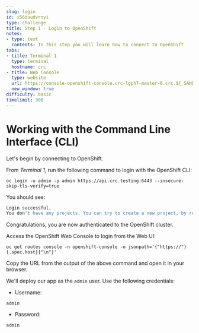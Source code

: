 ```yaml
---
slug: login
id: x56duudvrnyi
type: challenge
title: Step 1 - Login to OpenShift
notes:
- type: text
  contents: In this step you will learn how to connect to OpenShift
tabs:
- title: Terminal 1
  type: terminal
  hostname: crc
- title: Web Console
  type: website
  url: https://console-openshift-console.crc-lgph7-master-0.crc.${_SANDBOX_ID}.instruqt.io
  new_window: true
difficulty: basic
timelimit: 300
---
```

# Working with the Command Line Interface (CLI)

Let's begin by connecting to OpenShift.

From *Terminal 1*, run the following command to login with the OpenShift CLI:

```
oc login -u admin -p admin https://api.crc.testing:6443 --insecure-skip-tls-verify=true
```

You should see:

```bash
Login successful.
You don't have any projects. You can try to create a new project, by running `oc new-project <projectname>`
```

Congratulations, you are now authenticated to the OpenShift cluster.

Access the OpenShift Web Console to login from the Web UI:

```
oc get routes console -n openshift-console -o jsonpath='{"https://"}{.spec.host}{"\n"}'
```

Copy the URL from the output of the above command and open it in your browser.

We'll deploy our app as the `admin` user. Use the following credentials:

* Username:
```
admin
```
* Password:
```
admin
```